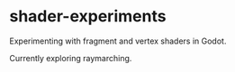 # shader-experiments

Experimenting with fragment and vertex shaders in Godot.

Currently exploring raymarching.
